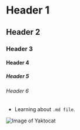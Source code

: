 # Header 1
## Header 2
### Header 3
#### Header 4
##### Header 5
###### Header 6 

- Learning about `.md file`.
  
![Image of Yaktocat](https://octodex.github.com/images/yaktocat.png)
